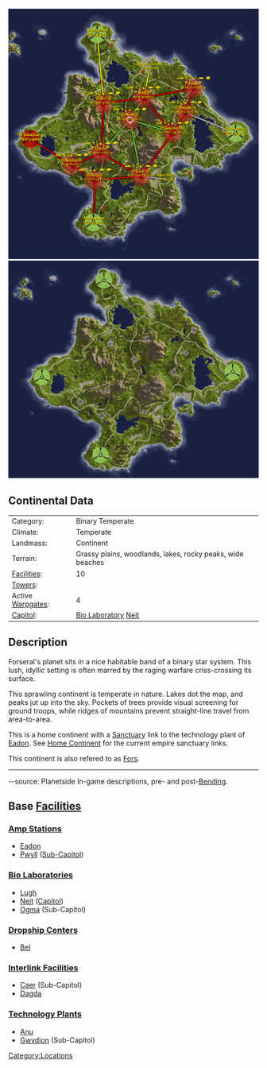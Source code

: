 ![](images/ForseralMap.jpg "fig:ForseralMap.jpg")
![](images/Forseral_Terrain.jpg "fig:Forseral_Terrain.jpg")

## Continental Data

|                                          |                                                                     |
| ---------------------------------------- | ------------------------------------------------------------------- |
| Category:                                | Binary Temperate                                                    |
| Climate:                                 | Temperate                                                           |
| Landmass:                                | Continent                                                           |
| Terrain:                                 | Grassy plains, woodlands, lakes, rocky peaks, wide beaches          |
| [Facilities](Facilities "wikilink"):     | 10                                                                  |
| [Towers](Tower "wikilink"):              |                                                                     |
| Active [Warpgates](Warpgate "wikilink"): | 4                                                                   |
| [Capitol](Capitol "wikilink"):           | [Bio Laboratory](Bio_Laboratory "wikilink") [Neit](Neit "wikilink") |

## Description

Forseral's planet sits in a nice habitable band of a binary star system.
This lush, idyllic setting is often marred by the raging warfare
criss-crossing its surface.

This sprawling continent is temperate in nature. Lakes dot the map, and
peaks jut up into the sky. Pockets of trees provide visual screening for
ground troops, while ridges of mountains prevent straight-line travel
from area-to-area.

This is a home continent with a [Sanctuary](Sanctuary "wikilink") link
to the technology plant of [Eadon](Eadon "wikilink"). See [Home
Continent](Home_Continent "wikilink") for the current empire sanctuary
links.

This continent is also refered to as
[Fors](Acronyms_and_Slang "wikilink").

---

--source: Planetside In-game descriptions, pre- and
post-[Bending](Bending "wikilink").

## Base [Facilities](Facilities "wikilink")

### [Amp Stations](Amp_Station "wikilink")

- [Eadon](Eadon "wikilink")
- [Pwyll](Pwyll "wikilink") ([Sub-Capitol](Sub-Capitol "wikilink"))

### [Bio Laboratories](Bio_Laboratory "wikilink")

- [Lugh](Lugh "wikilink")
- [Neit](Neit "wikilink") ([Capitol](Capitol "wikilink"))
- [Ogma](Ogma "wikilink") (Sub-Capitol)

### [Dropship Centers](Dropship_Center "wikilink")

- [Bel](Bel "wikilink")

### [Interlink Facilities](Interlink_Facilities "wikilink")

- [Caer](Caer "wikilink") (Sub-Capitol)
- [Dagda](Dagda "wikilink")

### [Technology Plants](Technology_Plant "wikilink")

- [Anu](Anu "wikilink")
- [Gwydion](Gwydion "wikilink") (Sub-Capitol)

[Category:Locations](Category:Locations "wikilink")
